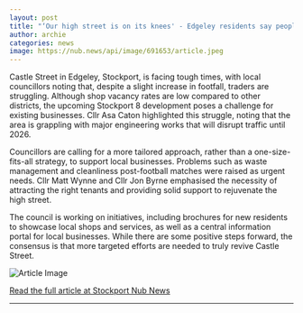 ```yaml
---
layout: post
title: "‘Our high street is on its knees' - Edgeley residents say people are avoiding the area"
author: archie
categories: news
image: https://nub.news/api/image/691653/article.jpeg
---
```

Castle Street in Edgeley, Stockport, is facing tough times, with local councillors noting that, despite a slight increase in footfall, traders are struggling. Although shop vacancy rates are low compared to other districts, the upcoming Stockport 8 development poses a challenge for existing businesses. Cllr Asa Caton highlighted this struggle, noting that the area is grappling with major engineering works that will disrupt traffic until 2026. 

Councillors are calling for a more tailored approach, rather than a one-size-fits-all strategy, to support local businesses. Problems such as waste management and cleanliness post-football matches were raised as urgent needs. Cllr Matt Wynne and Cllr Jon Byrne emphasised the necessity of attracting the right tenants and providing solid support to rejuvenate the high street. 

The council is working on initiatives, including brochures for new residents to showcase local shops and services, as well as a central information portal for local businesses. While there are some positive steps forward, the consensus is that more targeted efforts are needed to truly revive Castle Street.

![Article Image](https://nub.news/api/image/691653/article.jpeg)

[Read the full article at Stockport Nub News](https://stockport.nub.news/news/local-news/our-high-street-is-on-its-knees-edgeley-residents-say-people-are-avoiding-the-area-272052)

---
